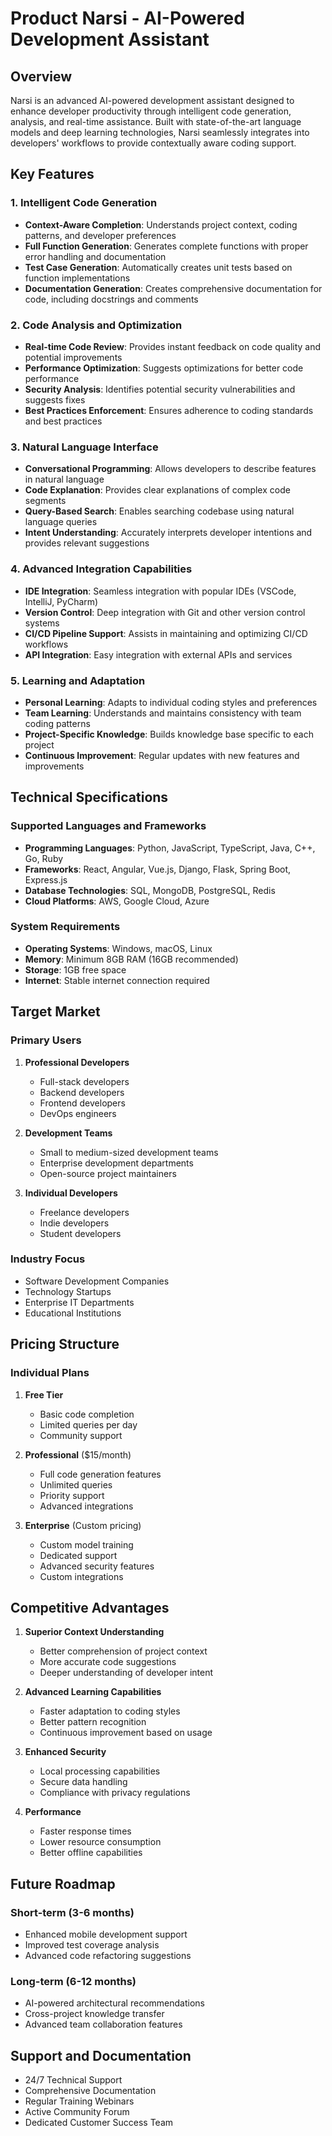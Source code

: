 # Product Narsi - AI-Powered Development Assistant

## Overview
Narsi is an advanced AI-powered development assistant designed to enhance developer productivity through intelligent code generation, analysis, and real-time assistance. Built with state-of-the-art language models and deep learning technologies, Narsi seamlessly integrates into developers' workflows to provide contextually aware coding support.

## Key Features

### 1. Intelligent Code Generation
- **Context-Aware Completion**: Understands project context, coding patterns, and developer preferences
- **Full Function Generation**: Generates complete functions with proper error handling and documentation
- **Test Case Generation**: Automatically creates unit tests based on function implementations
- **Documentation Generation**: Creates comprehensive documentation for code, including docstrings and comments

### 2. Code Analysis and Optimization
- **Real-time Code Review**: Provides instant feedback on code quality and potential improvements
- **Performance Optimization**: Suggests optimizations for better code performance
- **Security Analysis**: Identifies potential security vulnerabilities and suggests fixes
- **Best Practices Enforcement**: Ensures adherence to coding standards and best practices

### 3. Natural Language Interface
- **Conversational Programming**: Allows developers to describe features in natural language
- **Code Explanation**: Provides clear explanations of complex code segments
- **Query-Based Search**: Enables searching codebase using natural language queries
- **Intent Understanding**: Accurately interprets developer intentions and provides relevant suggestions

### 4. Advanced Integration Capabilities
- **IDE Integration**: Seamless integration with popular IDEs (VSCode, IntelliJ, PyCharm)
- **Version Control**: Deep integration with Git and other version control systems
- **CI/CD Pipeline Support**: Assists in maintaining and optimizing CI/CD workflows
- **API Integration**: Easy integration with external APIs and services

### 5. Learning and Adaptation
- **Personal Learning**: Adapts to individual coding styles and preferences
- **Team Learning**: Understands and maintains consistency with team coding patterns
- **Project-Specific Knowledge**: Builds knowledge base specific to each project
- **Continuous Improvement**: Regular updates with new features and improvements

## Technical Specifications

### Supported Languages and Frameworks
- **Programming Languages**: Python, JavaScript, TypeScript, Java, C++, Go, Ruby
- **Frameworks**: React, Angular, Vue.js, Django, Flask, Spring Boot, Express.js
- **Database Technologies**: SQL, MongoDB, PostgreSQL, Redis
- **Cloud Platforms**: AWS, Google Cloud, Azure

### System Requirements
- **Operating Systems**: Windows, macOS, Linux
- **Memory**: Minimum 8GB RAM (16GB recommended)
- **Storage**: 1GB free space
- **Internet**: Stable internet connection required

## Target Market

### Primary Users
1. **Professional Developers**
   - Full-stack developers
   - Backend developers
   - Frontend developers
   - DevOps engineers

2. **Development Teams**
   - Small to medium-sized development teams
   - Enterprise development departments
   - Open-source project maintainers

3. **Individual Developers**
   - Freelance developers
   - Indie developers
   - Student developers

### Industry Focus
- Software Development Companies
- Technology Startups
- Enterprise IT Departments
- Educational Institutions

## Pricing Structure

### Individual Plans
1. **Free Tier**
   - Basic code completion
   - Limited queries per day
   - Community support

2. **Professional** ($15/month)
   - Full code generation features
   - Unlimited queries
   - Priority support
   - Advanced integrations

3. **Enterprise** (Custom pricing)
   - Custom model training
   - Dedicated support
   - Advanced security features
   - Custom integrations

## Competitive Advantages

1. **Superior Context Understanding**
   - Better comprehension of project context
   - More accurate code suggestions
   - Deeper understanding of developer intent

2. **Advanced Learning Capabilities**
   - Faster adaptation to coding styles
   - Better pattern recognition
   - Continuous improvement based on usage

3. **Enhanced Security**
   - Local processing capabilities
   - Secure data handling
   - Compliance with privacy regulations

4. **Performance**
   - Faster response times
   - Lower resource consumption
   - Better offline capabilities

## Future Roadmap

### Short-term (3-6 months)
- Enhanced mobile development support
- Improved test coverage analysis
- Advanced code refactoring suggestions

### Long-term (6-12 months)
- AI-powered architectural recommendations
- Cross-project knowledge transfer
- Advanced team collaboration features

## Support and Documentation
- 24/7 Technical Support
- Comprehensive Documentation
- Regular Training Webinars
- Active Community Forum
- Dedicated Customer Success Team 